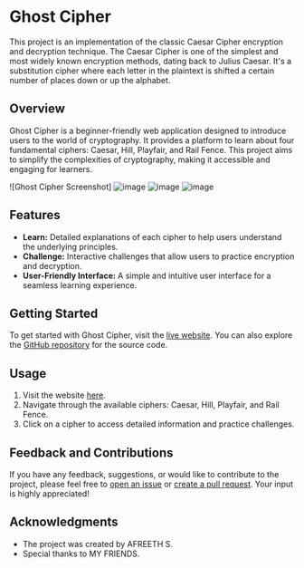 # Ghost Cipher
This project is an implementation of the classic Caesar Cipher encryption and decryption technique. 
The Caesar Cipher is one of the simplest and most widely known encryption methods, dating back to Julius Caesar. 
It's a substitution cipher where each letter in the plaintext is shifted a certain number of places down or up the alphabet.

## Overview

Ghost Cipher is a beginner-friendly web application designed to introduce users to the world of cryptography. 
It provides a platform to learn about four fundamental ciphers: Caesar, Hill, Playfair, and Rail Fence. 
This project aims to simplify the complexities of cryptography, making it accessible and engaging for learners.

![Ghost Cipher Screenshot]
![image](https://github.com/AFREETH-S/Ghost-Cipher/assets/95733939/627d3b0e-dbc7-4192-bfa2-4f65660f4284)
![image](https://github.com/AFREETH-S/Ghost-Cipher/assets/95733939/e4d3be3d-25ca-48d1-9eeb-c1409e31b9ba)
![image](https://github.com/AFREETH-S/Ghost-Cipher/assets/95733939/e1811381-84f0-4123-83e3-84197bd41d7b)



## Features

- **Learn:** Detailed explanations of each cipher to help users understand the underlying principles.
- **Challenge:** Interactive challenges that allow users to practice encryption and decryption.
- **User-Friendly Interface:** A simple and intuitive user interface for a seamless learning experience.

## Getting Started

To get started with Ghost Cipher, visit the [live website](https://ghost-cipher.netlify.app/). 
You can also explore the [GitHub repository](https://github.com/AFREETH-S/Ghost-Cipher) for the source code.

## Usage

1. Visit the website [here](https://ghost-cipher.netlify.app/).
2. Navigate through the available ciphers: Caesar, Hill, Playfair, and Rail Fence.
3. Click on a cipher to access detailed information and practice challenges.

## Feedback and Contributions

If you have any feedback, suggestions, or would like to contribute to the project, 
please feel free to [open an issue](https://github.com/AFREETH-S/Ghost-Cipher/issues) 
or [create a pull request](https://github.com/AFREETH-S/Ghost-Cipher/pulls). Your input is highly appreciated!

## Acknowledgments

- The project was created by AFREETH S.
- Special thanks to MY FRIENDS.
